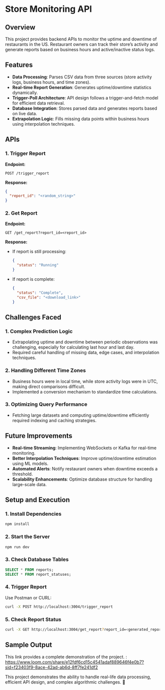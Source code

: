 # Store Monitoring API

## Overview
This project provides backend APIs to monitor the uptime and downtime of restaurants in the US. Restaurant owners can track their store’s activity and generate reports based on business hours and active/inactive status logs.

## Features
- **Data Processing**: Parses CSV data from three sources (store activity logs, business hours, and time zones).
- **Real-time Report Generation**: Generates uptime/downtime statistics dynamically.
- **Trigger-Poll Architecture**: API design follows a trigger-and-fetch model for efficient data retrieval.
- **Database Integration**: Stores parsed data and generates reports based on live data.
- **Extrapolation Logic**: Fills missing data points within business hours using interpolation techniques.

## APIs
### **1. Trigger Report**
**Endpoint:**
```
POST /trigger_report
```
**Response:**
```json
{
  "report_id": "<random_string>"
}
```

### **2. Get Report**
**Endpoint:**
```
GET /get_report?report_id=<report_id>
```
**Response:**
- If report is still processing:
  ```json
  {
    "status": "Running"
  }
  ```
- If report is complete:
  ```json
  {
    "status": "Complete",
    "csv_file": "<download_link>"
  }
  ```

## Challenges Faced
### **1. Complex Prediction Logic**
- Extrapolating uptime and downtime between periodic observations was challenging, especially for calculating last hour and last day.
- Required careful handling of missing data, edge cases, and interpolation techniques.

### **2. Handling Different Time Zones**
- Business hours were in local time, while store activity logs were in UTC, making direct comparisons difficult.
- Implemented a conversion mechanism to standardize time calculations.

### **3. Optimizing Query Performance**
- Fetching large datasets and computing uptime/downtime efficiently required indexing and caching strategies.

## Future Improvements
- **Real-time Streaming**: Implementing WebSockets or Kafka for real-time monitoring.
- **Better Interpolation Techniques**: Improve uptime/downtime estimation using ML models.
- **Automated Alerts**: Notify restaurant owners when downtime exceeds a threshold.
- **Scalability Enhancements**: Optimize database structure for handling large-scale data.

## Setup and Execution
### **1. Install Dependencies**
```sh
npm install
```

### **2. Start the Server**
```sh
npm run dev
```

### **3. Check Database Tables**
```sql
SELECT * FROM reports;
SELECT * FROM report_statuses;
```

### **4. Trigger Report**
Use Postman or CURL:
```sh
curl -X POST http://localhost:3004/trigger_report
```

### **5. Check Report Status**
```sh
curl -X GET http://localhost:3004/get_report?report_id=<generated_report_id>
```

## Sample Output
This link provides a complete demonstration of the project. : https://www.loom.com/share/e12fdf6cd15c4541adaf889646f4e0b7?sid=f23403f9-8ace-42ad-ab6d-8ff7fe241df2

This project demonstrates the ability to handle real-life data processing, efficient API design, and complex algorithmic challenges. 🚀

